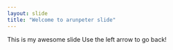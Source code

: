```yaml
---
layout: slide
title: "Welcome to arunpeter slide"
---
```

This is my awesome slide
Use the left arrow to go back!
